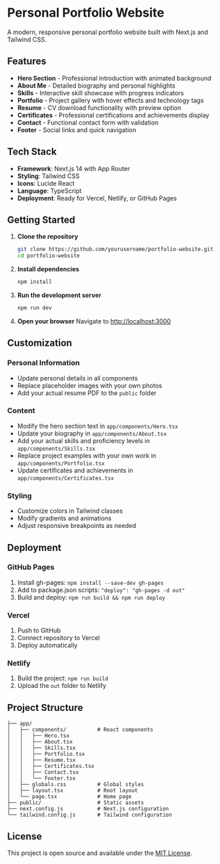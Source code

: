 # Personal Portfolio Website

A modern, responsive personal portfolio website built with Next.js and Tailwind CSS.

## Features

- **Hero Section** - Professional introduction with animated background
- **About Me** - Detailed biography and personal highlights
- **Skills** - Interactive skill showcase with progress indicators
- **Portfolio** - Project gallery with hover effects and technology tags
- **Resume** - CV download functionality with preview option
- **Certificates** - Professional certifications and achievements display
- **Contact** - Functional contact form with validation
- **Footer** - Social links and quick navigation

## Tech Stack

- **Framework**: Next.js 14 with App Router
- **Styling**: Tailwind CSS
- **Icons**: Lucide React
- **Language**: TypeScript
- **Deployment**: Ready for Vercel, Netlify, or GitHub Pages

## Getting Started

1. **Clone the repository**
   ```bash
   git clone https://github.com/yourusername/portfolio-website.git
   cd portfolio-website
   ```

2. **Install dependencies**
   ```bash
   npm install
   ```

3. **Run the development server**
   ```bash
   npm run dev
   ```

4. **Open your browser**
   Navigate to [http://localhost:3000](http://localhost:3000)

## Customization

### Personal Information
- Update personal details in all components
- Replace placeholder images with your own photos
- Add your actual resume PDF to the `public` folder

### Content
- Modify the hero section text in `app/components/Hero.tsx`
- Update your biography in `app/components/About.tsx`
- Add your actual skills and proficiency levels in `app/components/Skills.tsx`
- Replace project examples with your own work in `app/components/Portfolio.tsx`
- Update certificates and achievements in `app/components/Certificates.tsx`

### Styling
- Customize colors in Tailwind classes
- Modify gradients and animations
- Adjust responsive breakpoints as needed

## Deployment

### GitHub Pages
1. Install gh-pages: `npm install --save-dev gh-pages`
2. Add to package.json scripts: `"deploy": "gh-pages -d out"`
3. Build and deploy: `npm run build && npm run deploy`

### Vercel
1. Push to GitHub
2. Connect repository to Vercel
3. Deploy automatically

### Netlify
1. Build the project: `npm run build`
2. Upload the `out` folder to Netlify

## Project Structure

```
├── app/
│   ├── components/          # React components
│   │   ├── Hero.tsx
│   │   ├── About.tsx
│   │   ├── Skills.tsx
│   │   ├── Portfolio.tsx
│   │   ├── Resume.tsx
│   │   ├── Certificates.tsx
│   │   ├── Contact.tsx
│   │   └── Footer.tsx
│   ├── globals.css          # Global styles
│   ├── layout.tsx           # Root layout
│   └── page.tsx             # Home page
├── public/                  # Static assets
├── next.config.js           # Next.js configuration
└── tailwind.config.js       # Tailwind configuration
```

## License

This project is open source and available under the [MIT License](LICENSE).
